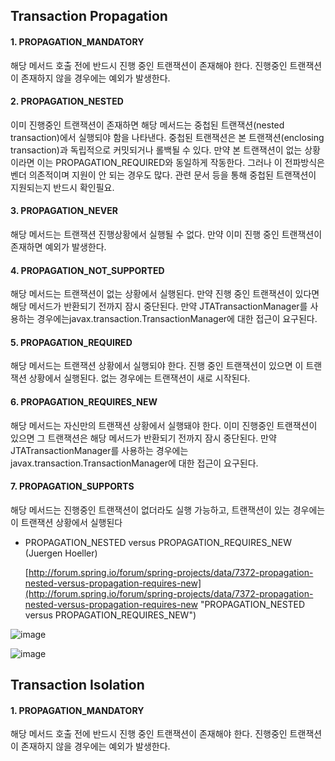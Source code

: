 ## Transaction Propagation ##

#### 1. PROPAGATION\_MANDATORY ####
 
해당 메서드 호출 전에 반드시 진행 중인 트랜잭션이 존재해야 한다. 진행중인 트랜잭션이 존재하지 않을 경우에는 예외가 발생한다.

#### 2. PROPAGATION\_NESTED ####

이미 진행중인 트랜잭션이 존재하면 해당 메서드는 중첩된 트랜잭션(nested transaction)에서 실행되야 함을 나타낸다.
중첩된 트랜잭션은 본 트랜잭션(enclosing transaction)과 독립적으로 커밋되거나 롤백될 수 있다.
만약 본 트랜잭션이 없는 상황이라면 이는 PROPAGATION_REQUIRED와 동일하게 작동한다.                                  그러나 이 전파방식은 벤더 의존적이며 지원이 안 되는 경우도 많다. 관련 문서 등을 통해 중첩된 트랜잭션이 지원되는지 반드시 확인필요.
                                    
#### 3. PROPAGATION\_NEVER ####

해당 메서드는 트랜잭션 진행상황에서 실행될 수 없다. 만약 이미 진행 중인 트랜잭션이 존재하면 예외가 발생한다.

#### 4. PROPAGATION\_NOT\_SUPPORTED ####

해당 메서드는 트랜잭션이 없는 상황에서 실행된다. 만약 진행 중인 트랜잭션이 있다면 해당 메서드가 반환되기 전까지 잠시 중단된다.
만약 JTATransactionManager를 사용하는 경우에는javax.transaction.TransactionManager에 대한 접근이 요구된다.

#### 5. PROPAGATION\_REQUIRED ####

해당 메서드는 트랜잭션 상황에서 실행되야 한다. 진행 중인 트랜잭션이 있으면 이 트랜잭션 상황에서 실행된다. 없는 경우에는 트랜잭션이 새로 시작된다.                                                                       

#### 6. PROPAGATION\_REQUIRES\_NEW ####

해당 메서드는 자신만의 트랜잭션 상황에서 실행돼야 한다. 이미 진행중인 트랜잭션이 있으면 그 트랜잭션은 해당 메서드가 반환되기 전까지 잠시 중단된다. 만약 JTATransactionManager를 사용하는 경우에는 javax.transaction.TransactionManager에 대한 접근이 요구된다.                                                                                    

#### 7. PROPAGATION\_SUPPORTS ####

해당 메서드는 진행중인 트랜잭션이 없더라도 실행 가능하고, 트랜잭션이 있는 경우에는 이 트랜잭션 상황에서 실행된다



* PROPAGATION\_NESTED versus PROPAGATION\_REQUIRES_NEW (Juergen Hoeller)

	[http://forum.spring.io/forum/spring-projects/data/7372-propagation-nested-versus-propagation-requires-new](http://forum.spring.io/forum/spring-projects/data/7372-propagation-nested-versus-propagation-requires-new "PROPAGATION_NESTED versus PROPAGATION_REQUIRES_NEW")



![image](http://thumbnail.egloos.net/600x0/http://pds27.egloos.com/pds/201409/16/82/b0015882_5417fd0c2b852.png)


![image](http://thumbnail.egloos.net/600x0/http://pds26.egloos.com/pds/201409/16/82/b0015882_5417fd1b71381.png)


## Transaction Isolation ##

#### 1. PROPAGATION\_MANDATORY ####
 
해당 메서드 호출 전에 반드시 진행 중인 트랜잭션이 존재해야 한다. 진행중인 트랜잭션이 존재하지 않을 경우에는 예외가 발생한다.

